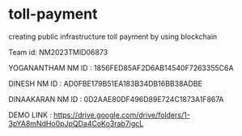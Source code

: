 # toll-payment
creating public infrastructure toll payment by using blockchain 


Team id: NM2023TMID06873

YOGANANTHAM NM ID : 1856FED85AF2D6AB14540F7263355C6A

DINESH NM ID     :  AD0FBE179B51EA183B34DB16BB38ADBE

DINAAKARAN NM ID :  0D2AAE80DF496D89E724C1873A1F867A


DEMO LINK : https://drive.google.com/drive/folders/1-3pYA8mNdHo0pJpQDa4CoKo3rab7igcL
